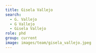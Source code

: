 ```yaml
---
title: Gisela Vallejo
search:
  - G. Vallejo
  - G Vallejo
  - Gisela Vallejo
role: phd
group: current
image: images/team/gisela_vallejo.jpeg
---
```


